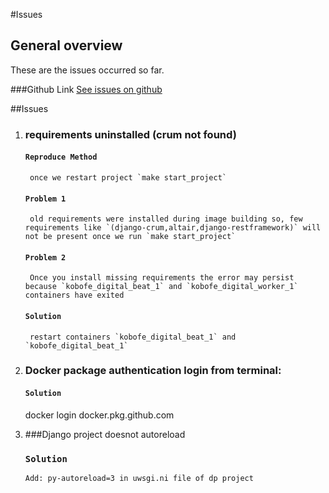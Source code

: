 #Issues

## General overview
These are the issues occurred so far.

###Github Link
[See issues on github](https://github.com/dolpotech/digitalprofile/issues)

##Issues

1. ### requirements uninstalled (crum not found)
   
    #### `Reproduce Method` 
        once we restart project `make start_project`
    #### `Problem 1`
        old requirements were installed during image building so, few requirements like `(django-crum,altair,django-restframework)` will not be present once we run `make start_project`
    #### `Problem 2`
        Once you install missing requirements the error may persist because `kobofe_digital_beat_1` and `kobofe_digital_worker_1` containers have exited
    #### `Solution` 
        restart containers `kobofe_digital_beat_1` and `kobofe_digital_beat_1`

2. ### Docker package authentication login from terminal:
   #### `Solution` 
	docker login docker.pkg.github.com

3. ###Django project doesnot autoreload
    ### `Solution`
    `Add: py-autoreload=3 in uwsgi.ni file of dp project`
    
